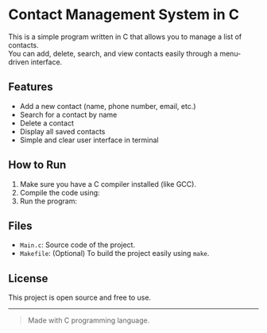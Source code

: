 # Contact Management System in C

This is a simple program written in C that allows you to manage a list of contacts.  
You can add, delete, search, and view contacts easily through a menu-driven interface.

## Features
- Add a new contact (name, phone number, email, etc.)
- Search for a contact by name
- Delete a contact
- Display all saved contacts
- Simple and clear user interface in terminal

## How to Run
1. Make sure you have a C compiler installed (like GCC).
2. Compile the code using:
3. Run the program:

## Files
- `Main.c`: Source code of the project.
- `Makefile`: (Optional) To build the project easily using `make`.

## License
This project is open source and free to use.

---

> Made with C programming language.
